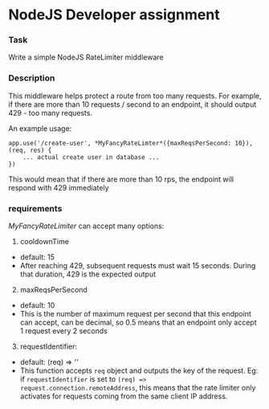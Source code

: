 # NodeJS Developer assignment

### Task
Write a simple NodeJS RateLimiter middleware

### Description
This middleware helps protect a route from too many requests.
For example, if there are more than 10 requests / second to an endpoint, it should output 429 - too many requests.

An example usage:

    app.use('/create-user', *MyFancyRateLimter*({maxReqsPerSecond: 10}), (req, res) {
        ... actual create user in database ...
    })

This would mean that if there are more than 10 rps, the endpoint will respond with 429 immediately

### requirements
*MyFancyRateLimiter* can accept many options:
1. cooldownTime

- default: 15
- After reaching 429, subsequent requests must wait 15 seconds. During that duration, 429 is the expected output

2. maxReqsPerSecond

- default: 10
- This is the number of maximum request per second that this endpoint can accept, can be decimal, so 0.5 means that an endpoint only accept 1 request every 2 seconds

3. requestIdentifier:

- default: (req) => ''
- This function accepts `req` object and outputs the key of the request. Eg: if `requestIdentifier` is set to `(req) => request.connection.remoteAddress`, this means that the rate limiter only activates for requests coming from the same client IP address.